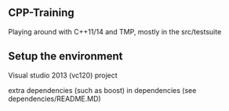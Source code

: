 ## CPP-Training
Playing around with C++11/14 and TMP, mostly in the src/testsuite

## Setup the environment
Visual studio 2013 (vc120) project

extra dependencies (such as boost) in dependencies (see dependencies/README.MD)
